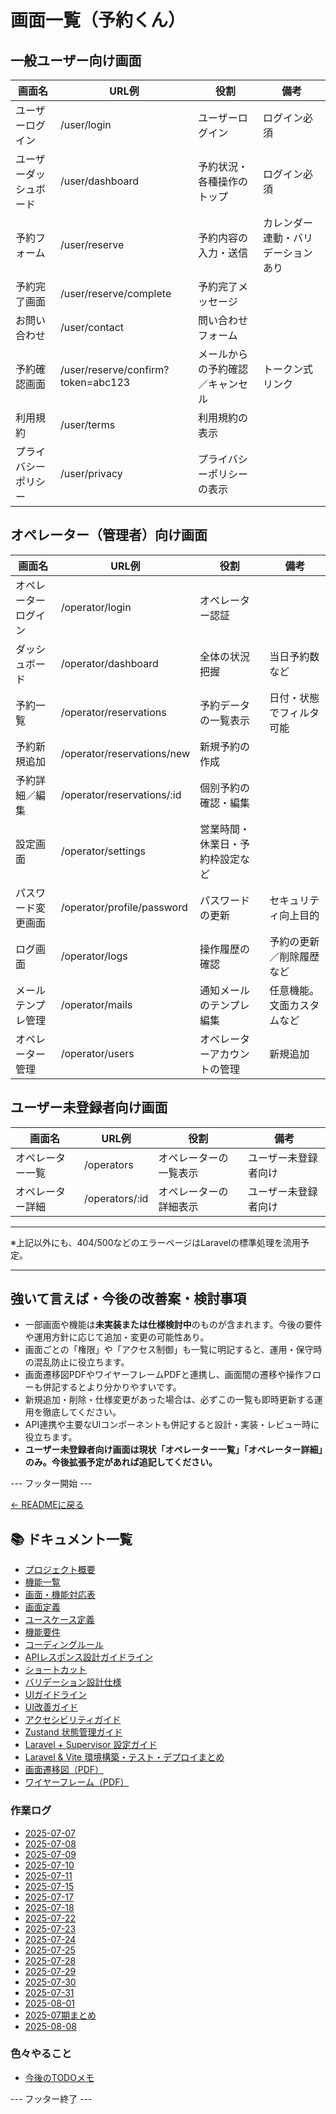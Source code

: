 # 画面一覧（予約くん）

## 一般ユーザー向け画面

| 画面名             | URL例                        | 役割                            | 備考                         |
|--------------------|------------------------------|----------------------------------|------------------------------|
| ユーザーログイン   | /user/login                  | ユーザーログイン                | ログイン必須                 |
| ユーザーダッシュボード | /user/dashboard           | 予約状況・各種操作のトップ      | ログイン必須                 |
| 予約フォーム       | /user/reserve                | 予約内容の入力・送信            | カレンダー連動・バリデーションあり |
| 予約完了画面       | /user/reserve/complete       | 予約完了メッセージ              |                              |
| お問い合わせ       | /user/contact                | 問い合わせフォーム              |                              |
| 予約確認画面       | /user/reserve/confirm?token=abc123 | メールからの予約確認／キャンセル  | トークン式リンク                |
| 利用規約           | /user/terms                  | 利用規約の表示                  |                              |
| プライバシーポリシー | /user/privacy               | プライバシーポリシーの表示      |                              |

## オペレーター（管理者）向け画面

| 画面名             | URL例                        | 役割                            | 備考                         |
|--------------------|------------------------------|----------------------------------|------------------------------|
| オペレーターログイン | /operator/login             | オペレーター認証                |                              |
| ダッシュボード     | /operator/dashboard          | 全体の状況把握                  | 当日予約数など               |
| 予約一覧           | /operator/reservations       | 予約データの一覧表示            | 日付・状態でフィルタ可能     |
| 予約新規追加       | /operator/reservations/new   | 新規予約の作成                  |                              |
| 予約詳細／編集     | /operator/reservations/:id   | 個別予約の確認・編集            |                              |
| 設定画面           | /operator/settings           | 営業時間・休業日・予約枠設定など |                              |
| パスワード変更画面 | /operator/profile/password   | パスワードの更新                | セキュリティ向上目的         |
| ログ画面           | /operator/logs               | 操作履歴の確認                  | 予約の更新／削除履歴など     |
| メールテンプレ管理 | /operator/mails              | 通知メールのテンプレ編集        | 任意機能。文面カスタムなど   |
| オペレーター管理   | /operator/users              | オペレーターアカウントの管理    | 新規追加                     |

## ユーザー未登録者向け画面

| 画面名             | URL例                        | 役割                            | 備考                         |
|--------------------|------------------------------|----------------------------------|------------------------------|
| オペレーター一覧   | /operators                   | オペレーターの一覧表示           | ユーザー未登録者向け         |
| オペレーター詳細   | /operators/:id               | オペレーターの詳細表示           | ユーザー未登録者向け         |

---

※上記以外にも、404/500などのエラーページはLaravelの標準処理を流用予定。

---

## 強いて言えば・今後の改善案・検討事項

- 一部画面や機能は**未実装または仕様検討中**のものが含まれます。今後の要件や運用方針に応じて追加・変更の可能性あり。
- 画面ごとの「権限」や「アクセス制御」も一覧に明記すると、運用・保守時の混乱防止に役立ちます。
- 画面遷移図PDFやワイヤーフレームPDFと連携し、画面間の遷移や操作フローも併記するとより分かりやすいです。
- 新規追加・削除・仕様変更があった場合は、必ずこの一覧も即時更新する運用を徹底してください。
- API連携や主要なUIコンポーネントも併記すると設計・実装・レビュー時に役立ちます。
- **ユーザー未登録者向け画面は現状「オペレーター一覧」「オペレーター詳細」のみ。今後拡張予定があれば追記してください。**

--- フッター開始 ---

[← READMEに戻る](../README.md)

## 📚 ドキュメント一覧

- [プロジェクト概要](project-overview.md)
- [機能一覧](features.md)
- [画面・機能対応表](function_screen_map.md)
- [画面定義](screens.md)
- [ユースケース定義](usecase_reserve.md)
- [機能要件](functional_requirements.md)
- [コーディングルール](coding-rules.md)
- [APIレスポンス設計ガイドライン](api_response.md)
- [ショートカット](shortcuts.md)
- [バリデーション設計仕様](validation_spec.md)
- [UIガイドライン](ui_guideline.md)
- [UI改善ガイド](ui_improvement_guide.md)
- [アクセシビリティガイド](accessibility_guide.md) 
- [Zustand 状態管理ガイド](zustand_guide.md)
- [Laravel + Supervisor 設定ガイド](supervisor.md)
- [Laravel & Vite 環境構築・テスト・デプロイまとめ](laravel-vite-setup.md)
- [画面遷移図（PDF）](画面遷移図.pdf)
- [ワイヤーフレーム（PDF）](ワイヤーフレーム.pdf)

### 作業ログ
- [2025-07-07](logs/2025-07-07.md)
- [2025-07-08](logs/2025-07-08.md)
- [2025-07-09](logs/2025-07-09.md)
- [2025-07-10](logs/2025-07-10.md)
- [2025-07-11](logs/2025-07-11.md)
- [2025-07-15](logs/2025-07-15.md)
- [2025-07-17](logs/2025-07-17.md)
- [2025-07-18](logs/2025-07-18.md)
- [2025-07-22](logs/2025-07-22.md)
- [2025-07-23](logs/2025-07-23.md)
- [2025-07-24](logs/2025-07-24.md)
- [2025-07-25](logs/2025-07-25.md)
- [2025-07-28](logs/2025-07-28.md)
- [2025-07-29](logs/2025-07-29.md)
- [2025-07-30](logs/2025-07-30.md)
- [2025-07-31](logs/2025-07-31.md)
- [2025-08-01](logs/2025-08-01.md)
- [2025-07期まとめ](logs/2025-07.md)
- [2025-08-08](logs/2025-08-08.md)

### 色々やること
- [今後のTODOメモ](todo.md)

--- フッター終了 ---
